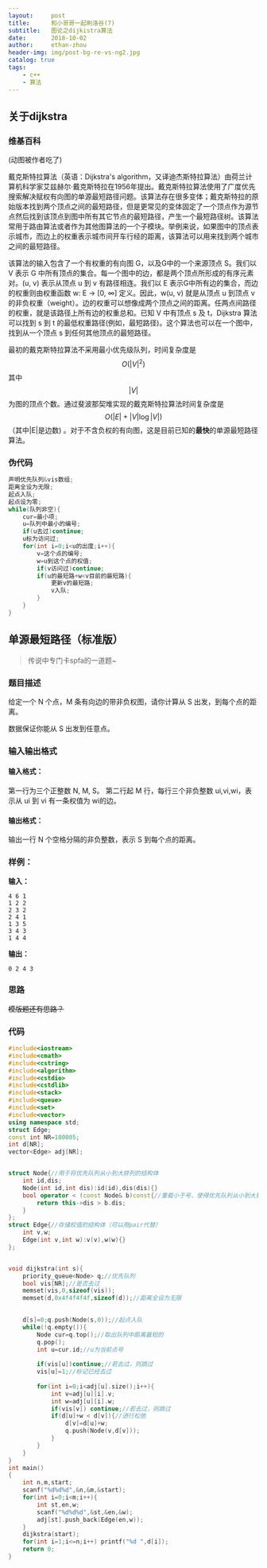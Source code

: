 ```yaml
---
layout:     post
title:      和小哥哥一起刷洛谷(7)
subtitle:   图论之dijkistra算法
date:       2018-10-02
author:     ethan-zhou
header-img: img/post-bg-re-vs-ng2.jpg
catalog: true
tags:
    - c++
    - 算法
---
```


## 关于dijkstra
### 维基百科

(动图被作者吃了)

戴克斯特拉算法（英语：Dijkstra's algorithm，又译迪杰斯特拉算法）由荷兰计算机科学家艾兹赫尔·戴克斯特拉在1956年提出。戴克斯特拉算法使用了广度优先搜索解决赋权有向图的单源最短路径问题。该算法存在很多变体；戴克斯特拉的原始版本找到两个顶点之间的最短路径，但是更常见的变体固定了一个顶点作为源节点然后找到该顶点到图中所有其它节点的最短路径，产生一个最短路径树。该算法常用于路由算法或者作为其他图算法的一个子模块。举例来说，如果图中的顶点表示城市，而边上的权重表示城市间开车行经的距离，该算法可以用来找到两个城市之间的最短路径。

该算法的输入包含了一个有权重的有向图 G，以及G中的一个来源顶点 S。我们以 V 表示 G 中所有顶点的集合。每一个图中的边，都是两个顶点所形成的有序元素对。(u, v) 表示从顶点 u 到 v 有路径相连。我们以 E 表示G中所有边的集合，而边的权重则由权重函数 w: E → [0, ∞] 定义。因此，w(u, v) 就是从顶点 u 到顶点 v 的非负权重（weight）。边的权重可以想像成两个顶点之间的距离。任两点间路径的权重，就是该路径上所有边的权重总和。已知 V 中有顶点 s 及 t，Dijkstra 算法可以找到 s 到 t 的最低权重路径(例如，最短路径)。这个算法也可以在一个图中，找到从一个顶点 s 到任何其他顶点的最短路径。

最初的戴克斯特拉算法不采用最小优先级队列，时间复杂度是$$O(|V|^2)$$其中$$|V|$$为图的顶点个数。通过斐波那契堆实现的戴克斯特拉算法时间复杂度是$$O(|E|+|V|\log |V|)$$（其中|E|是边数) 。对于不含负权的有向图，这是目前已知的**最快**的单源最短路径算法。

### 伪代码
```cpp
声明优先队列&vis数组;
距离全设为无限;
起点入队;
起点设为零;
while(队列非空){
	cur=最小项;
	u=队列中最小的编号;
	if(u去过)continue;
	u标为访问过;
	for(int i=0;i<u的出度;i++){
		v=这个点的编号;
		w=u到这个点的权值;
		if(v访问过)continue;
		if(u的最短路+w<v目前的最短路){
			更新v的最短路;
			v入队;
		}
	}
}
```


## 单源最短路径（标准版）

> 传说中专门卡spfa的一道题~

### 题目描述

给定一个 N 个点，M 条有向边的带非负权图，请你计算从 S 出发，到每个点的距离。

数据保证你能从 S 出发到任意点。

### 输入输出格式

#### 输入格式：

第一行为三个正整数 N, M, S。 第二行起 M 行，每行三个非负整数 ui,vi,wi，表示从 ui 到 vi 有一条权值为 wi的边。

#### 输出格式：

输出一行 N 个空格分隔的非负整数，表示 S 到每个点的距离。

### 样例：

**输入：**

```
4 6 1
1 2 2
2 3 2
2 4 1
1 3 5
3 4 3
1 4 4
```

**输出：**

```
0 2 4 3 
```

### 思路
 ~~模版题还有思路？~~ 
### 代码

```cpp
#include<iostream>
#include<cmath>
#include<cstring>
#include<algorithm>
#include<cstdio>
#include<cstdlib>
#include<stack>
#include<queue>
#include<set>
#include<vector>
using namespace std;
struct Edge;
const int NR=100005;
int d[NR];
vector<Edge> adj[NR];


struct Node{//用于将优先队列从小到大排列的结构体 
    int id,dis;
    Node(int id,int dis):id(id),dis(dis){}
    bool operator < (const Node& b)const{//重载小于号，使得优先队列从小到大排序 
        return this->dis > b.dis;
    } 
};
struct Edge{//存储权值的结构体（可以用pair代替） 
    int v,w;
    Edge(int v,int w):v(v),w(w){}
};


void dijkstra(int s){
    priority_queue<Node> q;//优先队列 
    bool vis[NR];//是否去过 
    memset(vis,0,sizeof(vis));
    memset(d,0x4f4f4f4f,sizeof(d));//距离全设为无限 

    
    d[s]=0;q.push(Node(s,0));//起点入队
    while(!q.empty()){
        Node cur=q.top();//取出队列中距离最短的 
        q.pop(); 
        int u=cur.id;//u为当前点号 
        
        if(vis[u])continue;//若去过，则跳过 
        vis[u]=1;//标记已经去过
        
        for(int i=0;i<adj[u].size();i++){
            int v=adj[u][i].v;
            int w=adj[u][i].w;
            if(vis[v]) continue;//若去过，则跳过 
            if(d[u]+w < d[v]){//进行松弛 
                d[v]=d[u]+w;
                q.push(Node(v,d[v]));
            }
        }
    }
}
int main()
{
    int n,m,start;
    scanf("%d%d%d",&n,&m,&start);
    for(int i=0;i<m;i++){
        int st,en,w;
        scanf("%d%d%d",&st,&en,&w);
        adj[st].push_back(Edge(en,w));
    }
    dijkstra(start);
    for(int i=1;i<=n;i++) printf("%d ",d[i]);
    return 0;
}
```
<!--stackedit_data:
eyJoaXN0b3J5IjpbLTE3MjM3NDUwOTJdfQ==
-->